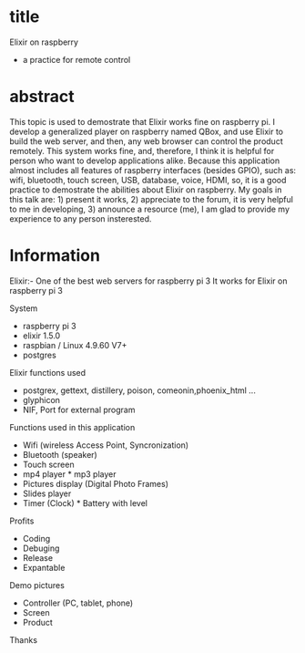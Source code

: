 # title
  Elixir on raspberry 
  - a practice for remote control
  
# abstract
  This topic is used to demostrate that Elixir works fine on raspberry pi. I develop a generalized player on raspberry named QBox, and use Elixir to build the web server, and then, any web browser can control the product remotely. This system works fine, and, therefore, I think it is helpful for person who want to develop applications alike. Because this application almost includes all features of raspberry interfaces (besides GPIO), such as: wifi, bluetooth, touch screen, USB, database, voice, HDMI, so, it is a good practice to demostrate the abilities about Elixir on raspberry. My goals in this talk are: 1) present it works, 2) appreciate to the forum, it is very helpful to me in developing, 3) announce a resource (me), I am glad to provide my experience to any person insterested.
  
# Information
Elixir:- One of the best web servers for raspberry pi 3
It works for Elixir on raspberry pi 3

System
* raspberry pi 3
* elixir 1.5.0
* raspbian / Linux 4.9.60 V7+
* postgres

Elixir functions used
* postgrex, gettext, distillery, poison, comeonin,phoenix_html ...
* glyphicon
* NIF, Port for external program

Functions used in this application
* Wifi (wireless Access Point, Syncronization)
* Bluetooth (speaker)
* Touch screen
* mp4 player
* mp3 player
* Pictures display (Digital Photo Frames)
* Slides player
* Timer (Clock)
* Battery with level

Profits 
* Coding 
* Debuging
* Release
* Expantable

Demo pictures
* Controller (PC, tablet, phone)
* Screen
* Product

Thanks
